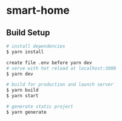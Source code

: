 # smart-home

## Build Setup

```bash
# install dependencies
$ yarn install

create file .env before yarn dev
# serve with hot reload at localhost:3000
$ yarn dev

# build for production and launch server
$ yarn build
$ yarn start

# generate static project
$ yarn generate
```
